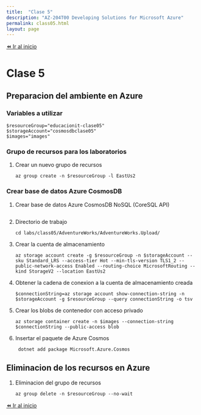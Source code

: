 ```yaml
---
title:  "Clase 5"
description: "AZ-204T00 Developing Solutions for Microsoft Azure"
permalink: class05.html
layout: page
---
```


[⏪ Ir al inicio](index.md)

# Clase 5

## Preparacion del ambiente en Azure

### Variables a utilizar

```pwsh
$resourceGroup="educacionit-clase05"
$storageAccount="cosmosdbclase05"
$images="images"
```

### Grupo de recursos para los laboratorios

1. Crear un nuevo grupo de recursos
    ```pwsh
    az group create -n $resourceGroup -l EastUs2
    ```

### Crear base de datos Azure CosmosDB

1. Crear base de datos Azure CosmosDB NoSQL (CoreSQL API)
    ```pwsh
    ```
1. Directorio de trabajo
    ```pwsh
    cd labs/class05/AdventureWorks/AdventureWorks.Upload/
    ```
1. Crear la cuenta de almacenamiento
    ```pwsh
    az storage account create -g $resourceGroup -n $storageAccount --sku Standard_LRS --access-tier Hot --min-tls-version TLS1_2 --public-network-access Enabled --routing-choice MicrosoftRouting --kind StorageV2 --location EastUs2
    ```
1. Obtener la cadena de conexion a la cuenta de almacenamiento creada
    ```pwsh
    $connectionString=az storage account show-connection-string -n $storageAccount -g $resourceGroup --query connectionString -o tsv
    ```
1. Crear los blobs de contenedor con acceso privado
    ```pwsh
    az storage container create -n $images --connection-string $connectionString --public-access blob
    ```
1. Insertar el paquete de Azure Cosmos
    ```pwsh
     dotnet add package Microsoft.Azure.Cosmos
    ```

## Eliminacion de los recursos en Azure

1. Eliminacion del grupo de recursos
    ```pwsh
    az group delete -n $resourceGroup --no-wait
    ```

[⏪ Ir al inicio](index.md)